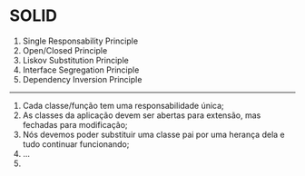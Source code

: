 # SOLID

1. Single Responsability Principle 
2. Open/Closed Principle
3. Liskov Substitution Principle 
4. Interface Segregation Principle 
5. Dependency Inversion Principle

---------------------------------------------

1. Cada classe/função tem uma responsabilidade única;
2. As classes da aplicação devem ser abertas para extensão, mas fechadas para modificação;
3. Nós devemos poder substituir uma classe pai por uma herança dela e tudo continuar funcionando;
4. ...
5. 
